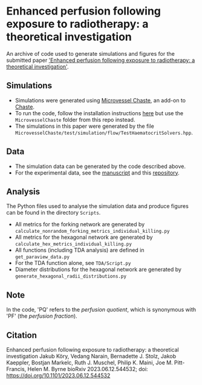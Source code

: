 # Enhanced perfusion following exposure to radiotherapy: a theoretical investigation

An archive of code used to generate simulations and figures for the submitted paper ['Enhanced perfusion following exposure to radiotherapy: a theoretical investigation'](https://www.biorxiv.org/content/10.1101/2023.06.12.544532v1).

## Simulations

- Simulations were generated using [Microvessel Chaste](https://jmsgrogan.github.io/MicrovesselChaste/), an add-on to [Chaste](http://www.cs.ox.ac.uk/chaste/).
- To run the code, follow the installation instructions [here](https://jmsgrogan.github.io/MicrovesselChaste/) but use the `MicrovesselChaste` folder from this repo instead.  
- The simulations in this paper were generated by the file `MicrovesselChaste/test/simulation/flow/TestHaematocritSolvers.hpp`.

## Data

- The simulation data can be generated by the code described above.
- For the experimental data, see the [manuscript](www.biorxiv.org/content/10.1101/2023.06.12.544532v1) and this [repository](https://zenodo.org/record/8011700).

## Analysis

The Python files used to analyse the simulation data and produce figures can be found in the directory `Scripts`.

- All metrics for the forking network are generated by `calculate_nonrandom_forking_metrics_individual_killing.py`
- All metrics for the hexagonal network are generated by `calculate_hex_metrics_individual_killing.py`
- All functions (including TDA analysis) are defined in `get_paraview_data.py`
- For the TDA function alone, see `TDA/Script.py`
- Diameter distributions for the hexagonal network are generated by `generate_hexagonal_radii_distributions.py`

## Note

In the code, 'PQ' refers to the _perfusion quotient_, which is synonymous with 'PF' (the _perfusion fraction_).

## Citation

Enhanced perfusion following exposure to radiotherapy: a theoretical investigation
Jakub Köry, Vedang Narain, Bernadette J. Stolz, Jakob Kaeppler, Bostjan Markelc, Ruth J. Muschel, Philip K. Maini, Joe M. Pitt-Francis, Helen M. Byrne
bioRxiv 2023.06.12.544532; doi: https://doi.org/10.1101/2023.06.12.544532
